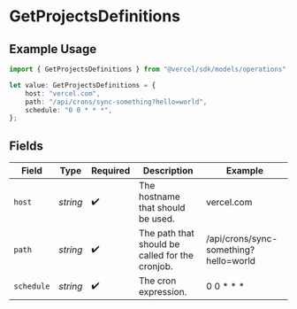 # GetProjectsDefinitions

## Example Usage

```typescript
import { GetProjectsDefinitions } from "@vercel/sdk/models/operations";

let value: GetProjectsDefinitions = {
    host: "vercel.com",
    path: "/api/crons/sync-something?hello=world",
    schedule: "0 0 * * *",
};
```

## Fields

| Field                                           | Type                                            | Required                                        | Description                                     | Example                                         |
| ----------------------------------------------- | ----------------------------------------------- | ----------------------------------------------- | ----------------------------------------------- | ----------------------------------------------- |
| `host`                                          | *string*                                        | :heavy_check_mark:                              | The hostname that should be used.               | vercel.com                                      |
| `path`                                          | *string*                                        | :heavy_check_mark:                              | The path that should be called for the cronjob. | /api/crons/sync-something?hello=world           |
| `schedule`                                      | *string*                                        | :heavy_check_mark:                              | The cron expression.                            | 0 0 * * *                                       |